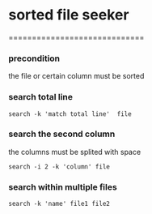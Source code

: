 # sorted file seeker
=============================

### precondition
the file or certain column  must be sorted

### search total line

    search -k 'match total line'  file

### search the second column 

the columns must be splited with space

    search -i 2 -k 'column' file

### search within multiple files

    search -k 'name' file1 file2
